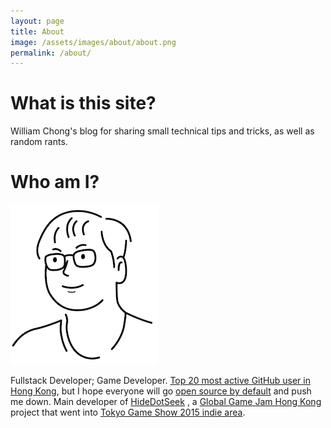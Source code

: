 ```yaml
---
layout: page
title: About
image: /assets/images/about/about.png
permalink: /about/
---
```


What is this site?
===

William Chong's blog for sharing small technical tips and tricks, as well as random rants.

Who am I?
===

![William Chong](/assets/images/about/about.png)

Fullstack Developer; Game Developer. [Top 20 most active GitHub user in Hong Kong](https://committers.top/hong_kong), but I hope everyone will go [open source by default](https://www.slideshare.net/WilliamChong18/hkoscon-2020-open-by-default) and push me down. Main developer of [HideDotSeek](https://hidedotseek.com/) , a [Global Game Jam Hong Kong](http://globalgamejam.org) project that went into [Tokyo Game Show 2015 indie area](https://igdshare.org/content/2015tgs-indie-1).

[Github]: https://github.com/williamchong
